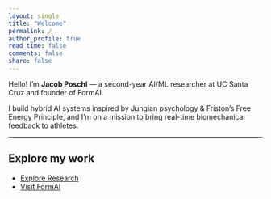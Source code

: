 ```yaml
---
layout: single
title: "Welcome"
permalink: /
author_profile: true
read_time: false
comments: false
share: false
---
```


Hello! I’m **Jacob Poschl** — a second-year AI/ML researcher at UC Santa Cruz and founder of FormAI.

I build hybrid AI systems inspired by Jungian psychology & Friston’s Free Energy Principle, and I’m on a mission to bring real-time biomechanical feedback to athletes.

---

## Explore my work

- [Explore Research](/research/)  
- [Visit FormAI](/formai/)
